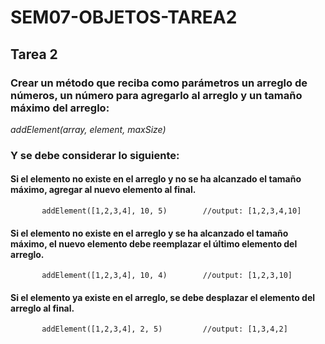 # SEM07-OBJETOS-TAREA2
## Tarea 2

### Crear un método que reciba como parámetros un arreglo de números, un número para agregarlo al arreglo y un tamaño máximo del arreglo:
   _addElement(array, element, maxSize)_ 
### Y se debe considerar lo siguiente:

   #### Si el elemento no existe en el arreglo y no se ha alcanzado el tamaño máximo, agregar al nuevo elemento al final.
           addElement([1,2,3,4], 10, 5)        //output: [1,2,3,4,10]

   #### Si el elemento no existe en el arreglo y se ha alcanzado el tamaño máximo, el nuevo elemento debe reemplazar el último elemento del arreglo.
           addElement([1,2,3,4], 10, 4)        //output: [1,2,3,10]

   #### Si el elemento ya existe en el arreglo, se debe desplazar el elemento del arreglo al final.
           addElement([1,2,3,4], 2, 5)         //output: [1,3,4,2]
